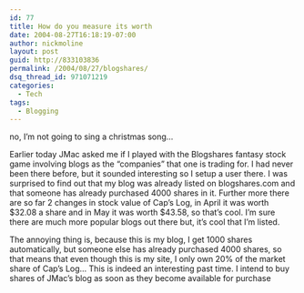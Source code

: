 ```yaml
---
id: 77
title: How do you measure its worth
date: 2004-08-27T16:18:19-07:00
author: nickmoline
layout: post
guid: http://833103836
permalink: /2004/08/27/blogshares/
dsq_thread_id: 971071219
categories:
  - Tech
tags:
  - Blogging
---
```

no, I&#8217;m not going to sing a christmas song&#8230;

Earlier today JMac asked me if I played with the Blogshares fantasy stock game involving blogs as the &#8220;companies&#8221; that one is trading for. I had never been there before, but it sounded interesting so I setup a user there. I was surprised to find out that my blog was already listed on blogshares.com and that someone has already purchased 4000 shares in it. Further more there are so far 2 changes in stock value of Cap&#8217;s Log, in April it was worth $32.08 a share and in May it was worth $43.58, so that&#8217;s cool. I&#8217;m sure there are much more popular blogs out there but, it&#8217;s cool that I&#8217;m listed.

<!--more-->

The annoying thing is, because this is my blog, I get 1000 shares automatically, but someone else has already purchased 4000 shares, so that means that even though this is my site, I only own 20% of the market share of Cap&#8217;s Log&#8230; This is indeed an interesting past time. I intend to buy shares of JMac&#8217;s blog as soon as they become available for purchase